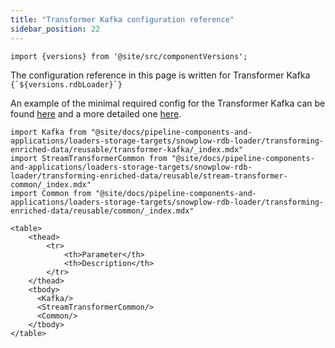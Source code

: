 ```yaml
---
title: "Transformer Kafka configuration reference"
sidebar_position: 22
---
```


```mdx-code-block
import {versions} from '@site/src/componentVersions';
```

<p>The configuration reference in this page is written for Transformer Kafka <code>{`${versions.rdbLoader}`}</code></p>

An example of the minimal required config for the Transformer Kafka can be found [here](https://github.com/snowplow/snowplow-rdb-loader/tree/master/config/transformer/azure/transformer.kafka.config.minimal.hocon) and a more detailed one [here](https://github.com/snowplow/snowplow-rdb-loader/tree/master/config/transformer/azure/transformer.kafka.config.reference.hocon).

```mdx-code-block
import Kafka from "@site/docs/pipeline-components-and-applications/loaders-storage-targets/snowplow-rdb-loader/transforming-enriched-data/reusable/transformer-kafka/_index.mdx"
import StreamTransformerCommon from "@site/docs/pipeline-components-and-applications/loaders-storage-targets/snowplow-rdb-loader/transforming-enriched-data/reusable/stream-transformer-common/_index.mdx"
import Common from "@site/docs/pipeline-components-and-applications/loaders-storage-targets/snowplow-rdb-loader/transforming-enriched-data/reusable/common/_index.mdx"

<table>
    <thead>
        <tr>
            <th>Parameter</th>
            <th>Description</th>
        </tr>
    </thead>
    <tbody>
      <Kafka/>
      <StreamTransformerCommon/>
      <Common/>
    </tbody>
</table>
```
